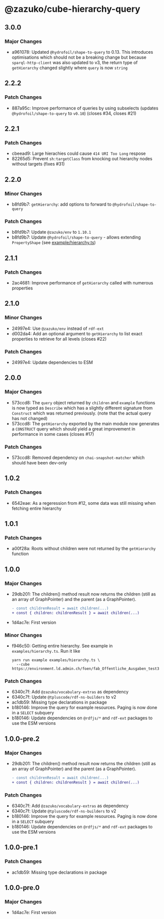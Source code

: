 # @zazuko/cube-hierarchy-query

## 3.0.0

### Major Changes

- a961078: Updated `@hydrofoil/shape-to-query` to 0.13. This introduces optimisations which should not be a breaking change but because `sparql-http-client` was also updated to v3, the return type of `getHierarchy` changed slightly where `query` is now `string`

## 2.2.2

### Patch Changes

- 887a95c: Improve performance of queries by using subselects (updates `@hydrofoil/shape-to-query` to `v0.10`) (closes #34, closes #21)

## 2.2.1

### Patch Changes

- cbeead9: Large hierachies could cause `414 URI Too Long` respose
- 82265d5: Prevent `sh:targetClass` from knocking out hierarchy nodes without targets (fixes #31)

## 2.2.0

### Minor Changes

- b8fd9b7: `getHierarchy`: add options to forward to `@hydrofoil/shape-to-query`

### Patch Changes

- b8fd9b7: Update `@zazuko/env` to `1.10.1`
- b8fd9b7: Update `@hydrofoil/shape-to-query` - allows extending `PropertyShape` (see [example/hierarchy.ts](example/hierarchy.ts))

## 2.1.1

### Patch Changes

- 2ac4681: Improve performance of `getHierarchy` called with numerous properties

## 2.1.0

### Minor Changes

- 24997e4: Use `@zazuko/env` instead of `rdf-ext`
- d002da4: Add an optional argument to `getHierarchy` to list exact properties to retrieve for all levels (closes #22)

### Patch Changes

- 24997e4: Update dependencies to ESM

## 2.0.0

### Major Changes

- 573ccd8: The `query` object returned by `children` and `example` functions is now typed as `Describe` which has a slightly different signature from `Construct` which was returned previously. (note that the actual query has not changed)
- 573ccd8: The `getHierarchy` exported by the main module now generates a `CONSTRUCT` query which should yield a great improvement in performance in some cases (closes #17)

### Patch Changes

- 573ccd8: Removed dependency on `chai-snapshot-matcher` which should have been dev-only

## 1.0.2

### Patch Changes

- 6542eae: As a regeression from #12, some data was still missing when fetching entire hierarchy

## 1.0.1

### Patch Changes

- a00f28a: Roots without children were not returned by the `getHierarchy` function

## 1.0.0

### Major Changes

- 29db201: The children() method result now returns the children (still as an
  array of GraphPointer) and the parent (as a GraphPointer).

  ```patch
  - const childrenResult = await children(...)
  + const { children: childrenResult } = await children(...)
  ```

- 1d4ac7e: First version

### Minor Changes

- f946c50: Getting entire hierarchy. See example in `examples/hierarchy.ts`. Run it like

  ```
  yarn run example examples/hierarchy.ts \
    --cube https://environment.ld.admin.ch/foen/fab_Offentliche_Ausgaben_test3/7
  ```

### Patch Changes

- 6340c7f: Add `@zazuko/vocabulary-extras` as dependency
- 6340c7f: Update `@tpluscode/rdf-ns-builders` to v2
- ac1db59: Missing type declarations in package
- b180146: Improve the query for example resources. Paging is now done in a `SELECT` subquery
- b180146: Update dependencies on `@rdfjs/*` and `rdf-ext` packages to use the ESM versions

## 1.0.0-pre.2

### Major Changes

- 29db201: The children() method result now returns the children (still as an
  array of GraphPointer) and the parent (as a GraphPointer).

  ```patch
  - const childrenResult = await children(...)
  + const { children: childrenResult } = await children(...)
  ```

### Patch Changes

- 6340c7f: Add `@zazuko/vocabulary-extras` as dependency
- 6340c7f: Update `@tpluscode/rdf-ns-builders` to v2
- b180146: Improve the query for example resources. Paging is now done in a `SELECT` subquery
- b180146: Update dependencies on `@rdfjs/*` and `rdf-ext` packages to use the ESM versions

## 1.0.0-pre.1

### Patch Changes

- ac1db59: Missing type declarations in package

## 1.0.0-pre.0

### Major Changes

- 1d4ac7e: First version
